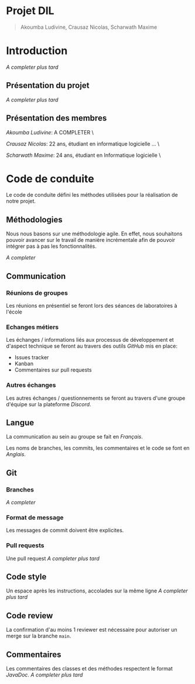 # Projet DIL

> Akoumba Ludivine, Crausaz Nicolas, Scharwath Maxime

# Introduction

_A completer plus tard_

## Présentation du projet

_A completer plus tard_

## Présentation des membres

_Akoumba Ludivine_: A COMPLETER \

_Crausaz Nicolas_:  22 ans, étudiant en informatique logicielle ... \

_Scharwath Maxime_: 24 ans, étudiant en Informatique logicielle  \

# Code de conduite

Le code de conduite défini les méthodes utilisées pour la réalisation de notre projet.

## Méthodologies

Nous nous basons sur une méthodologie agile. En effet, nous souhaitons pouvoir avancer sur le travail de manière incrémentale afin de pouvoir intégrer pas à pas les fonctionnalités.

_A completer_

## Communication

### Réunions de groupes

Les réunions en présentiel se feront lors des séances de laboratoires à l'école

### Echanges métiers

Les échanges / informations liés aux processus de développement et d'aspect technique se feront au travers des outils *GitHub* mis en place:

- Issues tracker
- Kanban
- Commentaires sur pull requests

### Autres échanges

Les autres échanges / questionnements se feront au travers d'une groupe d'équipe sur la plateforme *Discord*.

## Langue

La communication au sein au groupe se fait en *Français*.

Les noms de branches, les commits, les commentaires et le code se font en *Anglais*.

## Git

### Branches

_A completer_

### Format de message

Les messages de commit doivent être explicites.

### Pull requests

Une pull request _A completer plus tard_

## Code style

Un espace après les instructions, accolades sur la même ligne _A completer plus tard_


## Code review

La confirmation d'au moins 1 reviewer est nécessaire pour autoriser un merge sur la branche `main`.

## Commentaires

Les commentaires des classes et des méthodes respectent le format *JavaDoc*. _A completer plus tard_


